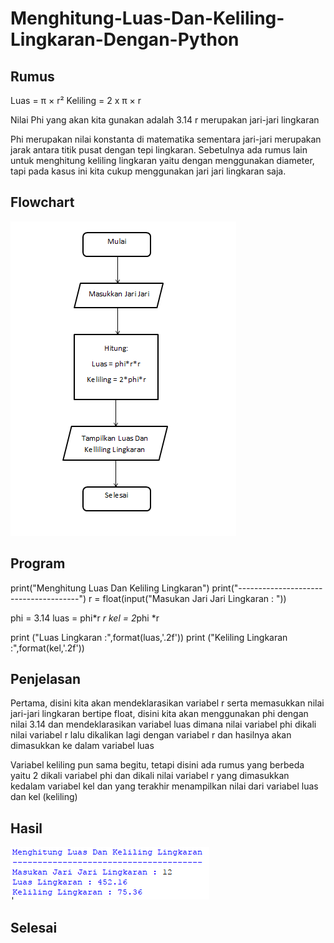 # Menghitung-Luas-Dan-Keliling-Lingkaran-Dengan-Python
## Rumus

Luas     = π × r²
Keliling = 2 x π × r

Nilai Phi yang akan kita gunakan adalah 3.14
r merupakan jari-jari lingkaran

Phi merupakan nilai konstanta di matematika sementara jari-jari merupakan jarak antara titik pusat dengan tepi lingkaran. Sebetulnya ada rumus lain untuk menghitung keliling lingkaran yaitu dengan menggunakan diameter, tapi pada kasus ini kita cukup menggunakan jari jari lingkaran saja.

## Flowchart

![Gambar 1](ss/flowchart.png)

## Program

print("Menghitung Luas Dan Keliling Lingkaran")
print("--------------------------------------")
r = float(input("Masukan Jari Jari Lingkaran : "))

phi = 3.14
luas = phi*r *r
kel = 2*phi *r


print ("Luas Lingkaran :",format(luas,'.2f'))
print ("Keliling Lingkaran :",format(kel,'.2f'))

## Penjelasan

Pertama, disini kita akan mendeklarasikan variabel r serta memasukkan nilai jari-jari lingkaran bertipe float, disini kita akan menggunakan phi dengan nilai 3.14 dan mendeklarasikan variabel luas dimana nilai variabel phi dikali nilai variabel r lalu dikalikan lagi dengan variabel r dan hasilnya akan dimasukkan ke dalam variabel luas

Variabel keliling pun sama begitu, tetapi disini ada rumus yang berbeda yaitu 2 dikali variabel phi dan dikali nilai variabel r yang dimasukkan kedalam variabel kel dan yang terakhir menampilkan nilai dari variabel luas dan kel (keliling)

## Hasil

![Gambar 2](ss/hasil.png)

## Selesai

